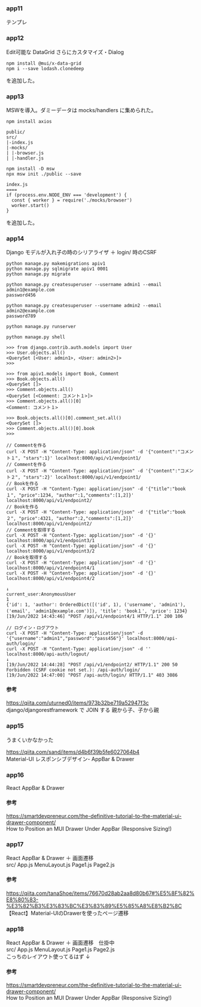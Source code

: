 ### app11
テンプレ

### app12
Edit可能な DataGrid さらにカスタマイズ・Dialog
```
npm install @mui/x-data-grid
npm i --save lodash.clonedeep
```
を追加した。

### app13
MSWを導入。ダミーデータは mocks/handlers に集められた。
```
npm install axios

public/
src/
|-index.js
|-mocks/
| |-browser.js
| |-handler.js

npm install -D msw
npx msw init ./public --save

index.js
====
if (process.env.NODE_ENV === 'development') {
  const { worker } = require('./mocks/browser')
  worker.start()
}
```
を追加した。

### app14
Django モデルが入れ子の時のシリアライザ ＋ login/ 時のCSRF

```
python manage.py makemigrations apiv1
python manage.py sqlmigrate apiv1 0001
python manage.py migrate

python manage.py createsuperuser --username admin1 --email admin1@example.com
password456

python manage.py createsuperuser --username admin2 --email admin2@example.com
password789

python manage.py runserver

python manage.py shell

>>> from django.contrib.auth.models import User
>>> User.objects.all()
<QuerySet [<User: admin1>, <User: admin2>]>
>>> 

>>> from apiv1.models import Book, Comment
>>> Book.objects.all()
<QuerySet []>
>>> Comment.objects.all()
<QuerySet [<Comment: コメント１>]>
>>> Comment.objects.all()[0]
<Comment: コメント１>

>>> Book.objects.all()[0].comment_set.all()
<QuerySet []>
>>> Comment.objects.all()[0].book
>>> 

// Commentを作る
curl -X POST -H "Content-Type: application/json" -d '{"content":"コメント１", "stars":1}' localhost:8000/api/v1/endpoint1/
// Commentを作る
curl -X POST -H "Content-Type: application/json" -d '{"content":"コメント２", "stars":2}' localhost:8000/api/v1/endpoint1/
// Bookを作る
curl -X POST -H "Content-Type: application/json" -d '{"title":"book１", "price":1234, "author":1,"comments":[1,2]}' localhost:8000/api/v1/endpoint2/
// Bookを作る
curl -X POST -H "Content-Type: application/json" -d '{"title":"book２", "price":4321, "author":2,"comments":[1,2]}' localhost:8000/api/v1/endpoint2/
// Commentを取得する
curl -X POST -H "Content-Type: application/json" -d '{}' localhost:8000/api/v1/endpoint3/1
curl -X POST -H "Content-Type: application/json" -d '{}' localhost:8000/api/v1/endpoint3/2
// Bookを取得する
curl -X POST -H "Content-Type: application/json" -d '{}' localhost:8000/api/v1/endpoint4/1
curl -X POST -H "Content-Type: application/json" -d '{}' localhost:8000/api/v1/endpoint4/2

↓
current_user:AnonymousUser
1
{'id': 1, 'author': OrderedDict([('id', 1), ('username', 'admin1'), ('email', 'admin1@example.com')]), 'title': 'book１', 'price': 1234}
[19/Jun/2022 14:43:46] "POST /api/v1/endpoint4/1 HTTP/1.1" 200 106

// ログイン・ログアウト
curl -X POST -H "Content-Type: application/json" -d '{"username":"admin1","password":"pass456"}' localhost:8000/api-auth/login/
curl -X POST -H "Content-Type: application/json" -d '' localhost:8000/api-auth/logout/
↓
[19/Jun/2022 14:44:28] "POST /api/v1/endpoint2/ HTTP/1.1" 200 50
Forbidden (CSRF cookie not set.): /api-auth/login/
[19/Jun/2022 14:47:00] "POST /api-auth/login/ HTTP/1.1" 403 3086
```

#### 参考
https://qiita.com/uturned0/items/973b32be719a52947f3c  
django/djangorestframework で JOIN する 親から子、子から親

### app15
うまくいかなかった

https://qiita.com/sand/items/d4b6f39b5fe6027064b4  
Material-UI レスポンシブデザイン- AppBar & Drawer

### app16
React AppBar & Drawer

#### 参考
https://smartdevpreneur.com/the-definitive-tutorial-to-the-material-ui-drawer-component/  
How to Position an MUI Drawer Under AppBar (Responsive Sizing!)

### app17
React AppBar & Drawer ＋ 画面遷移  
src/ App.js  MenuLayout.js Page1.js  Page2.js

#### 参考
https://qiita.com/tanaShoe/items/76670d28ab2aa8d80b67#%E5%8F%82%E8%80%83-%E3%82%B3%E3%83%BC%E3%83%89%E5%85%A8%E8%B2%8C  
【React】Material-UIのDrawerを使ったページ遷移


### app18
React AppBar & Drawer ＋ 画面遷移　仕掛中  
src/ App.js  MenuLayout.js  Page1.js  Page2.js  
こっちのレイアウト使ってるはず
↓
#### 参考
https://smartdevpreneur.com/the-definitive-tutorial-to-the-material-ui-drawer-component/  
How to Position an MUI Drawer Under AppBar (Responsive Sizing!)




